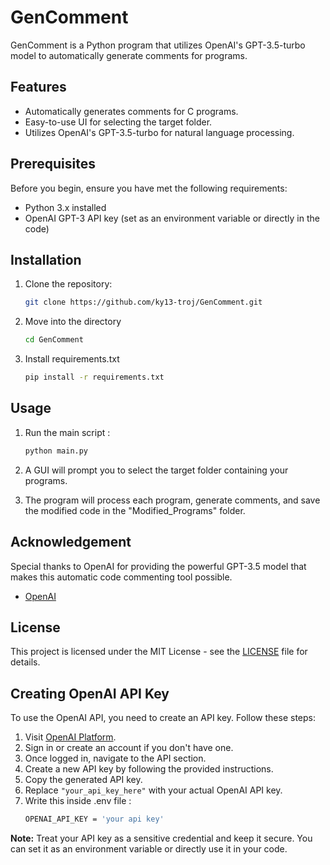 # GenComment

GenComment is a Python program that utilizes OpenAI's GPT-3.5-turbo model to automatically generate comments for programs.

## Features

- Automatically generates comments for C programs.
- Easy-to-use UI for selecting the target folder.
- Utilizes OpenAI's GPT-3.5-turbo for natural language processing.

## Prerequisites

Before you begin, ensure you have met the following requirements:

- Python 3.x installed
- OpenAI GPT-3 API key (set as an environment variable or directly in the code)

## Installation

1. Clone the repository:

   ```bash
   git clone https://github.com/ky13-troj/GenComment.git
2. Move into the directory
   
   ```bash
   cd GenComment
3. Install requirements.txt
   
   ```bash
   pip install -r requirements.txt

## Usage
1. Run the main script :

   ```bash
   python main.py
3. A GUI will prompt you to select the target folder containing your programs.

4. The program will process each program, generate comments, and save the modified code in the "Modified_Programs" folder.


## Acknowledgement

Special thanks to OpenAI for providing the powerful GPT-3.5 model that makes this automatic code commenting tool possible.

- [OpenAI](https://openai.com/)

## License

This project is licensed under the MIT License - see the [LICENSE](LICENSE) file for details.

## Creating OpenAI API Key

To use the OpenAI API, you need to create an API key. Follow these steps:

1. Visit [OpenAI Platform](https://platform.openai.com/).
2. Sign in or create an account if you don't have one.
3. Once logged in, navigate to the API section.
4. Create a new API key by following the provided instructions.
5. Copy the generated API key.
6. Replace `"your_api_key_here"` with your actual OpenAI API key.
8. Write this inside .env file :
   ```bash
   OPENAI_API_KEY = 'your api key'
**Note:** Treat your API key as a sensitive credential and keep it secure. You can set it as an environment variable or directly use it in your code.
